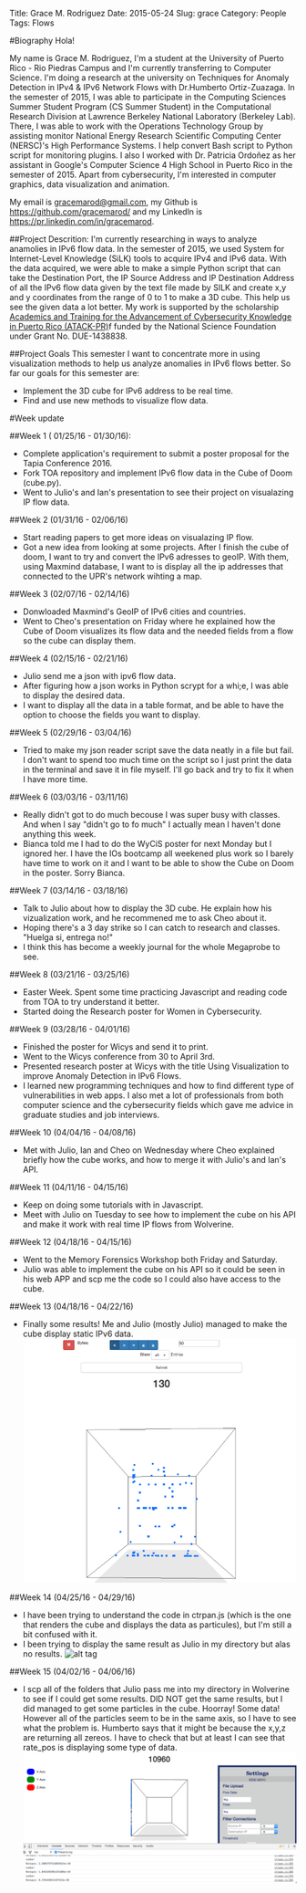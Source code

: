 Title: Grace M. Rodriguez
Date: 2015-05-24
Slug: grace
Category: People
Tags: Flows


#Biography
Hola!

My name is Grace M. Rodriguez, I'm a student at the University of Puerto Rico - Rio Piedras Campus and I'm currently transferring to Computer Science. I'm doing a research
at the university on Techniques for Anomaly Detection in IPv4 & IPv6
Network Flows with Dr.Humberto Ortiz-Zuazaga. In the semester of 2015, I was able to participate in the  Computing Sciences Summer Student Program (CS Summer Student) in the Computational Research Division at Lawrence Berkeley National Laboratory (Berkeley Lab). There, I was able to work with the Operations Technology Group by assisting monitor
National Energy Research Scientific Computing Center (NERSC)'s High Performance Systems. I help convert Bash script to Python script for monitoring plugins. I also I worked with Dr. Patricia Ordoñez
as her assistant in Google's Computer Science 4 High School in Puerto Rico in the semester of 2015. Apart from cybersecurity, I'm interested in computer graphics, data visualization and animation. 

My email is <gracemarod@gmail.com>, my Github is
<https://github.com/gracemarod/> and my Linkedln is
<https://pr.linkedin.com/in/gracemarod>.

##Project Descrition:
I'm currently researching in ways to analyze anamolies in IPv6 flow data. In the semester of 2015, we used System for Internet-Level Knowledge (SiLK) tools to acquire IPv4 and IPv6 data. With the data acquired, we were able to make a simple Python script that can take the Destination Port, the IP Source Address and IP Destination Address of all the IPv6 flow data given by the text file made by SILK and create x,y and y coordinates from the range of 0 to 1 to make a 3D cube. This help us see the given data a lot better.
My work is supported by the scholarship
[Academics and Training for the Advancement of Cybersecurity Knowledge in Puerto Rico (ATACK-PR)](http://atackpr.ccom.uprrp.edu/)f
funded by the National Science Foundation under Grant
No. DUE-1438838. 

##Project Goals
This semester I want to concentrate more in using visualization  methods to help us analyze anomalies in IPv6 flows better. So far our goals for this semester are:
- Implement the 3D cube for IPv6 address to be real time.
- Find and use new methods to visualize flow data. 

#Week update

##Week 1 ( 01/25/16 - 01/30/16):
- Complete application's requirement to submit a poster proposal for the Tapia Conference 2016.
- Fork TOA repository and implement IPv6 flow data in the Cube of Doom (cube.py).
- Went to Julio's and Ian's presentation to see their project on visualazing IP flow data.

##Week 2 (01/31/16 - 02/06/16)
- Start reading papers to get more ideas on visualazing IP flow.
- Got a new idea from looking at some projects. After I finish the cube of doom, I want to try and convert the IPv6 adresses to geoIP. With them, using Maxmind database, I want to is display all the ip addresses that connected to the UPR's network wihting a map.   

##Week 3 (02/07/16 - 02/14/16)
- Donwloaded Maxmind's GeoIP of IPv6 cities and countries.
- Went to Cheo's presentation on Friday where he explained how the Cube of Doom visualizes its flow data and 
  the needed fields from a flow so the cube can display them. 

##Week 4 (02/15/16 - 02/21/16)
- Julio send me a json with ipv6 flow data.
- After figuring how a json works in Python scrypt for a whi;e, I was able to display the desired data.
- I want to display all the data in a table format, and be able to have the option to choose the fields you want to display.

##Week 5 (02/29/16 - 03/04/16)
- Tried to make my json reader script save the data neatly in a file but fail. I don't want to spend too much time on the script so I just print the data in the terminal and save it in file myself. I'll go back and try to fix it when I have more time.

##Week 6 (03/03/16 - 03/11/16)
- Really didn't got to do much becouse I was super busy with classes. And when I say "didn't go to fo much" I actually mean I haven't done anything this week.
- Bianca told me I had to do the WyCiS poster for next Monday but I ignored her. I have the IOs bootcamp all weekened plus work so I barely have time to work on it and I want to be able to show the Cube on Doom in the poster. Sorry Bianca.

##Week 7 (03/14/16 - 03/18/16)
- Talk to Julio about how to display the 3D cube. He explain how his vizualization work, and he recommened me to ask Cheo about it.
- Hoping there's a 3 day strike so I can catch to research and classes. "Huelga si, entrega no!"
- I think this has become a weekly journal for the whole Megaprobe to see. 

##Week 8 (03/21/16 - 03/25/16)
- Easter Week. Spent some time practicing Javascript and reading code from TOA to try understand it better.
- Started doing the Research poster for Women in Cybersecurity.

##Week 9 (03/28/16 - 04/01/16)
- Finished the poster for Wicys and send it to print.
- Went to the Wicys conference from 30 to April 3rd. 
- Presented research poster at Wicys with the title Using Visualization to improve Anomaly Detection in IPv6 Flows.
- I learned new programming techniques and how to find different type of vulnerabilities in web apps. I also met a lot of professionals from both computer science and the cybersecurity fields which gave me advice in graduate studies and job interviews.

##Week 10 (04/04/16 - 04/08/16)
- Met with Julio, Ian and Cheo on Wednesday where Cheo explained briefly how the cube works, and how to merge it with Julio's and Ian's API.

##Week 11 (04/11/16 - 04/15/16)
- Keep on doing some tutorials with in Javascript.
- Meet with Julio on Tuesday to see how to implement the cube on his API and make it work with real time IP flows from Wolverine.

##Week 12 (04/18/16 - 04/15/16)
- Went to the Memory Forensics Workshop both Friday and Saturday.
- Julio was able to implement the cube on his API so it could be seen in his web APP and scp me the code so I could also have access to the cube.

##Week 13 (04/18/16 - 04/22/16)
- Finally some results! Me and Julio (mostly Julio) managed to make the cube display static IPv6 data. 
![Static Ipv6 Flow Data displayed in the Cube](images/Cube_Static_data.png "Static Data in Cube" )

##Week 14 (04/25/16 - 04/29/16)
- I have been trying to understand the code in ctrpan.js (which is the one that renders the cube and displays the data as particules), but I'm still a bit confused with it.
- I been trying to display the same result as Julio in my directory but alas no results.
![alt tag](https://s-media-cache-ak0.pinimg.com/736x/69/07/a7/6907a7bab3e2a5bffc48892e9e85e97c.jpg) 

##Week 15 (04/02/16 - 04/06/16)
- I scp all of the folders that Julio pass me into my directory in Wolverine to see if I could get some results. DID NOT get the same results, but I did managed to get some particles in the cube. Hoorray! Some data! However all of the particles seem to be in the same axis, so I have to see what the problem is. Humberto says that it might be because the x,y,z are returning all zereos. I have to check that but at least I can see that rate_pos is displaying some type of data. 
![First Time displaying real time data](images/First_test.png "First Display of Ipv6 real time data." )



